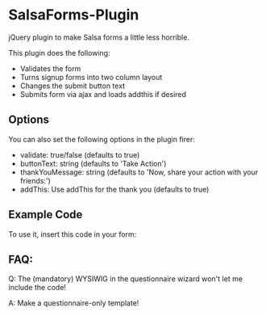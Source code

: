 SalsaForms-Plugin
=================

jQuery plugin to make Salsa forms a little less horrible.

This plugin does the following:
* Validates the form
* Turns signup forms into two column layout
* Changes the submit button text
* Submits form via ajax and loads addthis if desired

Options
-------

You can also set the following options in the plugin firer:
* validate: true/false (defaults to true)
* buttonText: string (defaults to 'Take Action')
* thankYouMessage: string (defaults to 'Now, share your action with your friends:')
* addThis: Use addThis for the thank you (defaults to true) 

Example Code
------------

To use it, insert this code in your form:

<link rel="stylesheet" href="http://assets.trilogyinteractive.com/shared/css/SalsaForms-2.0.css" />
<link rel="stylesheet" href="http://assets.trilogyinteractive.com/shared/css/SalsaForms-structure-2.0.css" />
<script src="http://ajax.aspnetcdn.com/ajax/jquery.validate/1.10.0/jquery.validate.min.js"></script>
<script src="http://s7.addthis.com/js/250/addthis_widget.js"></script>
<script src="http://assets.trilogyinteractive.com/shared/salsaform-2-0/salsaforms.js"></script>
<script>
$(document).ready(function() {
  $('.salsa form').salsaForm();
});
</script>

FAQ:
----

Q: The (mandatory) WYSIWIG in the questionnaire wizard won't let me include the code!

A: Make a questionnaire-only template!
